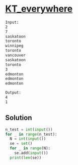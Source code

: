 # [KT_everywhere](https://open.kattis.com/problems/everywhere)



```txt
Input:
2
7
saskatoon
toronto
winnipeg
toronto
vancouver
saskatoon
toronto
3
edmonton
edmonton
edmonton

Output:
4
1
```

## Solution

```py
n_test = int(input())
for _ in range(n_test):
  N = int(input())
  se = set()
  for _ in range(N):
    se.add(input())
  print(len(se))
```
